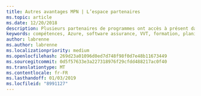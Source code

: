 ```yaml
---
title: Autres avantages MPN | L’espace partenaires
ms.topic: article
ms.date: 12/20/2018
description: Plusieurs partenaires de programmes ont accès à présent dans l’espace partenaires
keywords: compétences, Azure, software assurance, VVT, formation, planification des services
author: labrenne
ms.author: labrenne
ms.localizationpriority: medium
ms.openlocfilehash: 269d23a01096d0ed7d748f98f0d7e48b11673449
ms.sourcegitcommit: 0d5f57633e3a227318976f29cfdd488217ac0f40
ms.translationtype: MT
ms.contentlocale: fr-FR
ms.lasthandoff: 01/03/2019
ms.locfileid: "8991127"
---
```

